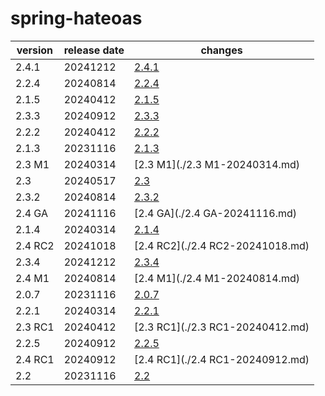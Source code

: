 # spring-hateoas

| version | release date |             changes              |
|---------|--------------|----------------------------------|
| 2.4.1   | 20241212     | [2.4.1](./2.4.1-20241212.md)     |
| 2.2.4   | 20240814     | [2.2.4](./2.2.4-20240814.md)     |
| 2.1.5   | 20240412     | [2.1.5](./2.1.5-20240412.md)     |
| 2.3.3   | 20240912     | [2.3.3](./2.3.3-20240912.md)     |
| 2.2.2   | 20240412     | [2.2.2](./2.2.2-20240412.md)     |
| 2.1.3   | 20231116     | [2.1.3](./2.1.3-20231116.md)     |
| 2.3 M1  | 20240314     | [2.3 M1](./2.3 M1-20240314.md)   |
| 2.3     | 20240517     | [2.3](./2.3-20240517.md)         |
| 2.3.2   | 20240814     | [2.3.2](./2.3.2-20240814.md)     |
| 2.4 GA  | 20241116     | [2.4 GA](./2.4 GA-20241116.md)   |
| 2.1.4   | 20240314     | [2.1.4](./2.1.4-20240314.md)     |
| 2.4 RC2 | 20241018     | [2.4 RC2](./2.4 RC2-20241018.md) |
| 2.3.4   | 20241212     | [2.3.4](./2.3.4-20241212.md)     |
| 2.4 M1  | 20240814     | [2.4 M1](./2.4 M1-20240814.md)   |
| 2.0.7   | 20231116     | [2.0.7](./2.0.7-20231116.md)     |
| 2.2.1   | 20240314     | [2.2.1](./2.2.1-20240314.md)     |
| 2.3 RC1 | 20240412     | [2.3 RC1](./2.3 RC1-20240412.md) |
| 2.2.5   | 20240912     | [2.2.5](./2.2.5-20240912.md)     |
| 2.4 RC1 | 20240912     | [2.4 RC1](./2.4 RC1-20240912.md) |
| 2.2     | 20231116     | [2.2](./2.2-20231116.md)         |

